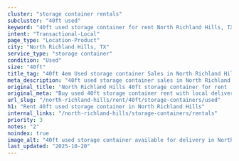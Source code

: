 ```yaml
---
cluster: "storage container rentals"
subcluster: "40ft used"
keyword: "40ft used storage container for rent North Richland Hills, TX"
intent: "Transactional-Local"
page_type: "Location-Product"
city: "North Richland Hills, TX"
service_type: "storage container"
condition: "Used"
size: "40ft"
title_tag: "40ft 4em Used storage container Sales in North Richland Hills | LC Container"
meta_description: "40ft used storage container sales in North Richland Hills. Fast delivery, competitive pricing. Serving storage containers area. Quote ID: 6DD. Call (214) 524-4168 for your free quote today."
original_title: "North Richland Hills 40ft storage container for rent | LC"
original_meta: "Buy used 40ft storage container rent with local delivery in North Richland Hills, TX. LC Container — local Since 2003. Request a fast quote today."
url_slug: "/north-richland-hills/rent/40ft/storage-containers/used"
h1: "Rent 40ft used storage container in North Richland Hills"
internal_links: "/north-richland-hills/storage-containers/rentals"
priority: 3
notes: "2"
noindex: true
image_alt: "40ft used storage container available for delivery in North Richland Hills"
last_updated: "2025-10-20"
---
```


<!-- TODO: Add unique city/inventory copy, images, and internal links here. -->
